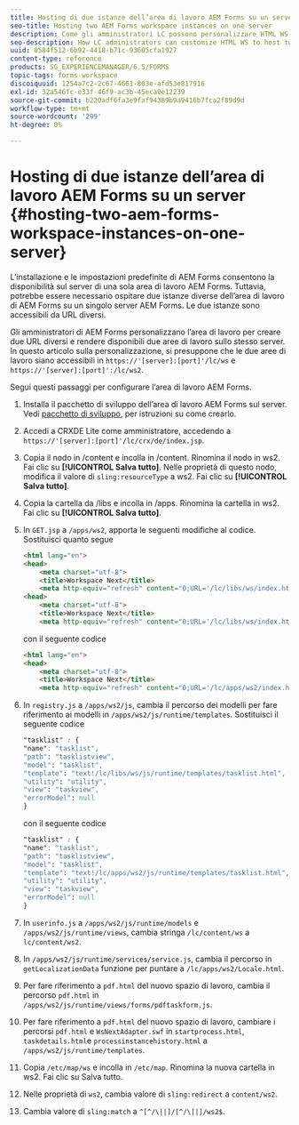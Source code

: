 ```yaml
---
title: Hosting di due istanze dell’area di lavoro AEM Forms su un server
seo-title: Hosting two AEM Forms workspace instances on one server
description: Come gli amministratori LC possono personalizzare HTML WS per ospitare due istanze su un singolo server accessibile tramite URL diversi.
seo-description: How LC administrators can customize HTML WS to host two instances on a single server accessible via different URLs.
uuid: 0584f512-6b92-4418-b71c-93605cfa1927
content-type: reference
products: SG_EXPERIENCEMANAGER/6.5/FORMS
topic-tags: forms-workspace
discoiquuid: 1254a7c2-2c67-4661-803e-afd53e817916
exl-id: 32a546fc-e33f-46f9-ac3b-45eca0e12239
source-git-commit: b220adf6fa3e9faf94389b9a9416b7fca2f89d9d
workflow-type: tm+mt
source-wordcount: '299'
ht-degree: 0%

---
```


# Hosting di due istanze dell’area di lavoro AEM Forms su un server {#hosting-two-aem-forms-workspace-instances-on-one-server}

L’installazione e le impostazioni predefinite di AEM Forms consentono la disponibilità sul server di una sola area di lavoro AEM Forms. Tuttavia, potrebbe essere necessario ospitare due istanze diverse dell’area di lavoro di AEM Forms su un singolo server AEM Forms. Le due istanze sono accessibili da URL diversi.

Gli amministratori di AEM Forms personalizzano l’area di lavoro per creare due URL diversi e rendere disponibili due aree di lavoro sullo stesso server. In questo articolo sulla personalizzazione, si presuppone che le due aree di lavoro siano accessibili in `https://'[server]:[port]'/lc/ws` e `https://'[server]:[port]':/lc/ws2`.

Segui questi passaggi per configurare l’area di lavoro AEM Forms.

1. Installa il pacchetto di sviluppo dell’area di lavoro AEM Forms sul server. Vedi [pacchetto di sviluppo](/help/forms/using/introduction-customizing-html-workspace.md#p-crx-package-p), per istruzioni su come crearlo.
1. Accedi a CRXDE Lite come amministratore, accedendo a `https://'[server]:[port]'/lc/crx/de/index.jsp`.
1. Copia il nodo in /content e incolla in /content. Rinomina il nodo in ws2. Fai clic su **[!UICONTROL Salva tutto]**. Nelle proprietà di questo nodo, modifica il valore di `sling:resourceType` a ws2. Fai clic su **[!UICONTROL Salva tutto]**.

1. Copia la cartella da /libs e incolla in /apps. Rinomina la cartella in ws2. Fai clic su **[!UICONTROL Salva tutto]**.
1. In `GET.jsp` a `/apps/ws2`, apporta le seguenti modifiche al codice. Sostituisci quanto segue

   ```html
   <html lang="en">
   <head>
       <meta charset="utf-8">
       <title>Workspace Next</title>
       <meta http-equiv="refresh" content="0;URL='/lc/libs/ws/index.html'" /><html lang="en">
   <head>
       <meta charset="utf-8">
       <title>Workspace Next</title>
       <meta http-equiv="refresh" content="0;URL='/lc/libs/ws/index.html'" />
   ```

   con il seguente codice

   ```html
   <html lang="en">
   <head>
       <meta charset="utf-8">
       <title>Workspace Next</title>
       <meta http-equiv="refresh" content="0;URL='/lc/apps/ws2/index.html'" />
   ```

1. In `registry.js` a `/apps/ws2/js`, cambia il percorso dei modelli per fare riferimento ai modelli in `/apps/ws2/js/runtime/templates`. Sostituisci il seguente codice

   ```css
   "tasklist" : {
   "name": "tasklist",
   "path": "tasklistview",
   "model": "tasklist",
   "template": "text!/lc/libs/ws/js/runtime/templates/tasklist.html",
   "utility": "utility",
   "view": "taskview",
   "errorModel": null
   }
   ```

   con il seguente codice

   ```css
   "tasklist" : {
   "name": "tasklist",
   "path": "tasklistview",
   "model": "tasklist",
   "template": "text!/lc/apps/ws2/js/runtime/templates/tasklist.html",
   "utility": "utility",
   "view": "taskview",
   "errorModel": null
   }
   ```

1. In `userinfo.js` a `/apps/ws2/js/runtime/models` e `/apps/ws2/js/runtime/views`, cambia stringa `/lc/content/ws` a `lc/content/ws2`.

1. In `/apps/ws2/js/runtime/services/service.js`, cambia il percorso in `getLocalizationData` funzione per puntare a `/lc/apps/ws2/Locale.html`.

1. Per fare riferimento a `pdf.html` del nuovo spazio di lavoro, cambia il percorso `pdf.html` in `/apps/ws2/js/runtime/views/forms/pdftaskform.js`.

1. Per fare riferimento a `pdf.html` del nuovo spazio di lavoro, cambiare i percorsi `pdf.html` e `WsNextAdapter.swf` in `startprocess.html`, `taskdetails.html`e `processinstancehistory.html` a `/apps/ws2/js/runtime/templates`.

1. Copia `/etc/map/ws` e incolla in `/etc/map`. Rinomina la nuova cartella in ws2. Fai clic su Salva tutto.

1. Nelle proprietà di `ws2`, cambia valore di `sling:redirect` a `content/ws2`.

1. Cambia valore di `sling:match` a `^[^/\||]/[^/\||]/ws2$`.
